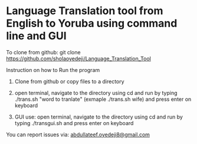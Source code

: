 # Language Translation tool from English to Yoruba using command line and GUI
To clone from github: git clone https://github.com/sholaoyedeji/Language_Translation_Tool

Instruction on how to Run the program 

1. Clone from github or copy files to a directory 

2. open terminal, navigate to the directory using cd and run by typing ./trans.sh "word to tranlate" (exmaple ./trans.sh wife) and press enter on keyboard 

3. GUI use: open terminal, navigate to the directory using cd and run by typing ./transgui.sh and press enter on keyboard 

You can report issues via: abdullateef.oyedeji8@gmail.com
